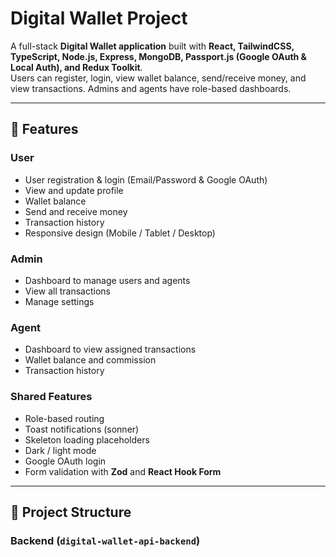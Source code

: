 # Digital Wallet Project

A full-stack **Digital Wallet application** built with **React, TailwindCSS, TypeScript, Node.js, Express, MongoDB, Passport.js (Google OAuth & Local Auth), and Redux Toolkit**.  
Users can register, login, view wallet balance, send/receive money, and view transactions. Admins and agents have role-based dashboards.

---

## 🚀 Features

### User
- User registration & login (Email/Password & Google OAuth)
- View and update profile
- Wallet balance
- Send and receive money
- Transaction history
- Responsive design (Mobile / Tablet / Desktop)

### Admin
- Dashboard to manage users and agents
- View all transactions
- Manage settings

### Agent
- Dashboard to view assigned transactions
- Wallet balance and commission
- Transaction history

### Shared Features
- Role-based routing
- Toast notifications (sonner)
- Skeleton loading placeholders
- Dark / light mode
- Google OAuth login
- Form validation with **Zod** and **React Hook Form**

---

## 📁 Project Structure

### Backend (`digital-wallet-api-backend`)
